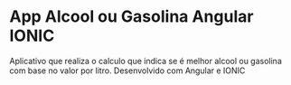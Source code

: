 # App Alcool ou Gasolina Angular IONIC
 Aplicativo que realiza o calculo que indica se é melhor alcool ou gasolina com base no valor por litro. Desenvolvido com Angular e IONIC
